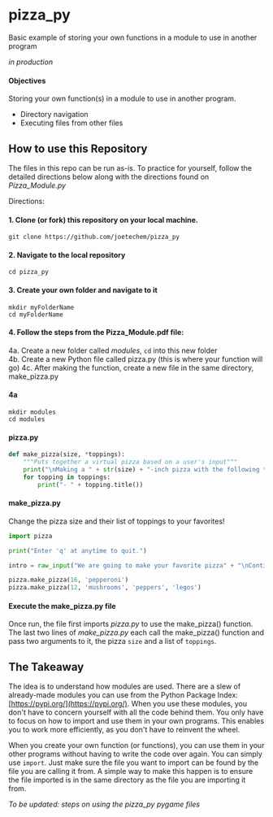 # pizza_py
Basic example of storing your own functions in a module to use in another program  

*in production*  

#### Objectives  
Storing your own function(s) in a module to use in another program.  

* Directory navigation
* Executing files from other files

## How to use this Repository  

The files in this repo can be run as-is. To practice for yourself, follow the detailed directions below along with the directions found on *Pizza_Module.py*  

Directions:  

#### 1. Clone (or fork) this repository on your local machine.  

```  
git clone https://github.com/joetechem/pizza_py
```  

#### 2. Navigate to the local repository  

```  
cd pizza_py  
```  

#### 3. Create your own folder and navigate to it  

```  
mkdir myFolderName  
cd myFolderName
```  

#### 4. Follow the steps from the Pizza_Module.pdf file:  
  4a. Create a new folder called *modules*, `cd` into this new folder  
  4b. Create a new Python file called pizza.py (this is where your function will go)
  4c. After making the function, create a new file in the same directory, make_pizza.py  
  
#### 4a  

```  
mkdir modules  
cd modules  
```  

#### pizza.py  
```python  
def make_pizza(size, *toppings):
    """Puts together a virtual pizza based on a user's input"""
    print("\nMaking a " + str(size) + "-inch pizza with the following toppings:")
    for topping in toppings:
        print("- " + topping.title())
```  

#### make_pizza.py  
Change the pizza size and their list of toppings to your favorites!  

```python  
import pizza

print("Enter 'q' at anytime to quit.")

intro = raw_input("We are going to make your favorite pizza" + "\nContinue? y/n ")

pizza.make_pizza(16, 'pepperoni')
pizza.make_pizza(12, 'mushrooms', 'peppers', 'legos')
```  

#### Execute the make_pizza.py file  
Once run, the file first imports *pizza.py* to use the make_pizza() function. The last two lines of *make_pizza.py* each call the make_pizza() function and pass two arguments to it, the pizza `size` and a list of `toppings`.  

## The Takeaway  

The idea is to understand how modules are used. There are a slew of already-made modules you can use from the Python Package Index: [https://pypi.org/](https://pypi.org/). When you use these modules, you don't have to concern yourself with all the code behind them. You only have to focus on how to import and use them in your own programs. This enables you to work more efficiently, as you don't have to reinvent the wheel.  

When you create your own function (or functions), you can use them in your other programs without having to write the code over again. You can simply use `import`. Just make sure the file you want to import can be found by the file you are calling it from. A simple way to make this happen is to ensure the file imported is in the same directory as the file you are importing it from.  

*To be updated: steps on using the pizza_py pygame files*  
